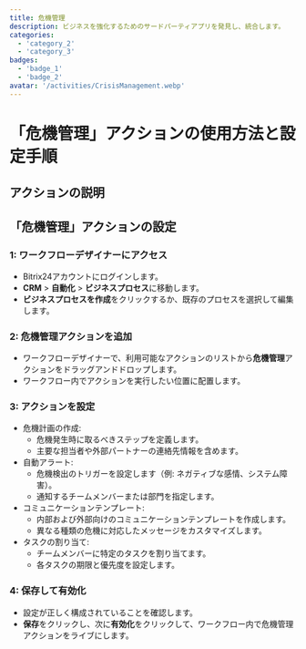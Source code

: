 ```yaml
---
title: 危機管理
description: ビジネスを強化するためのサードパーティアプリを発見し、統合します。
categories: 
  - 'category_2'
  - 'category_3'
badges: 
  - 'badge_1'
  - 'badge_2'
avatar: '/activities/CrisisManagement.webp'
---
```

# 「危機管理」アクションの使用方法と設定手順

## アクションの説明

## **「危機管理」アクションの設定**

### 1: ワークフローデザイナーにアクセス
- Bitrix24アカウントにログインします。
- **CRM** > **自動化** > **ビジネスプロセス**に移動します。
- **ビジネスプロセスを作成**をクリックするか、既存のプロセスを選択して編集します。

### 2: 危機管理アクションを追加
- ワークフローデザイナーで、利用可能なアクションのリストから**危機管理**アクションをドラッグアンドドロップします。
- ワークフロー内でアクションを実行したい位置に配置します。

### 3: アクションを設定
- 危機計画の作成:
  - 危機発生時に取るべきステップを定義します。
  - 主要な担当者や外部パートナーの連絡先情報を含めます。
- 自動アラート:
  - 危機検出のトリガーを設定します（例: ネガティブな感情、システム障害）。
  - 通知するチームメンバーまたは部門を指定します。
- コミュニケーションテンプレート:
  - 内部および外部向けのコミュニケーションテンプレートを作成します。
  - 異なる種類の危機に対応したメッセージをカスタマイズします。
- タスクの割り当て:
  - チームメンバーに特定のタスクを割り当てます。
  - 各タスクの期限と優先度を設定します。

### 4: 保存して有効化
- 設定が正しく構成されていることを確認します。
- **保存**をクリックし、次に**有効化**をクリックして、ワークフロー内で危機管理アクションをライブにします。